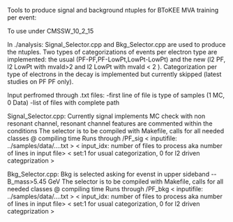Tools to produce signal and background ntuples for BToKEE MVA training per event:

To use under CMSSW_10_2_15

In ./analysis: Signal_Selector.cpp and Bkg_Selector.cpp are used to produce the ntuples.
Two types of categorizations of events per electron type are implemented: the usual (PF-PF,PF-LowPt,LowPt-LowPt) and the new (l2 PF, l2 LowPt with mvaId>2 and l2 LowPt with mvaId < 2 ).
 Categorization per type of electrons in the decay is implemented but currently skipped (latest studies on PF PF only). 

Input perfromed through .txt files:
-first line of file is type of samples (1 MC, 0 Data)
-list of files with complete path


Signal_Selector.cpp: Currently signal implements MC check with non resonant channel, resonant channel features are commented within the conditions
The selector is to be compiled with Makefile, calls for all needed classes @ compiling time 
Runs through 
/PF_sig < inputifile: ../samples/data/....txt >   < input_idx: number of files to process aka number of lines in input file>  < set:1 for usual categorization, 0 for l2 driven categprization  >


Bkg_Selector.cpp: Bkg is selected asking for evenst in upper sideband -- B_mass>5.45 GeV
The selector is to be compiled with Makefile, calls for all needed classes @ compiling time 
Runs through
 /PF_bkg < inputifile: ../samples/data/....txt >   < input_idx: number of files to process aka number of lines in input file>  < set:1 for usual categorization, 0 for l2 driven categprization  >

